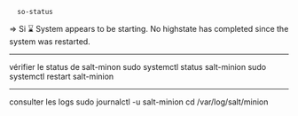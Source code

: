       so-status
=> Si  ⌛ System appears to be starting. No highstate has completed since the system was restarted.

---
 vérifier le status de salt-minon
       sudo systemctl status salt-minion
       sudo systemctl restart salt-minion

--- 

consulter les logs
      sudo journalctl -u salt-minion 
      cd /var/log/salt/minion








